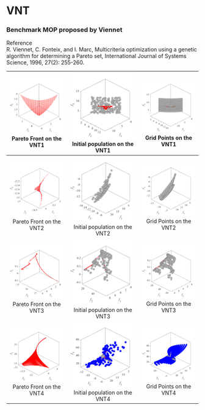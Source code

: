 # VNT
### Benchmark MOP proposed by Viennet  
Reference  
R. Viennet, C. Fonteix, and I. Marc, Multicriteria optimization using a
genetic algorithm for determining a Pareto set, International Journal of
Systems Science, 1996, 27(2): 255-260.
 
|![image](../image/VNT1_M3PF.svg)Pareto Front on the VNT1|![image](../image/VNT1_M3Init.svg)Initial population on the VNT1|![image](../image/VNT1_M3Grid.svg)Grid Points on the VNT1|
|:-:|:-:|:-:|
|![image](../image/VNT2_M3PF.svg)Pareto Front on the VNT2|![image](../image/VNT2_M3Init.svg)Initial population on the VNT2|![image](../image/VNT2_M3Grid.svg)Grid Points on the VNT2|
|![image](../image/VNT3_M3PF.svg)Pareto Front on the VNT3|![image](../image/VNT3_M3Init.svg)Initial population on the VNT3|![image](../image/VNT3_M3Grid.svg)Grid Points on the VNT3|
|![image](../image/VNT4_M3PF.svg)Pareto Front on the VNT4|![image](../image/VNT4_M3Init.svg)Initial population on the VNT4|![image](../image/VNT4_M3Grid.svg)Grid Points on the VNT4|